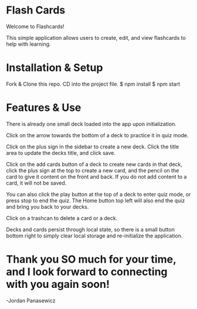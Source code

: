 # Flash Cards

Welcome to Flashcards!

This simple application allows users to create, edit, and view flashcards to help with learning.

# Installation & Setup

Fork & Clone this repo.
CD into the project file.
$ npm install
$ npm start

# Features & Use

There is already one small deck loaded into the app upon initialization.

Click on the arrow towards the bottom of a deck to practice it in quiz mode.

Click on the plus sign in the sidebar to create a new deck. Click the title area to update the decks title, and click save.

Click on the add cards button of a deck to create new cards in that deck, click the plus sign at the top to create a new card, and the pencil on the card to give it content on the front and back. If you do not add content to a card, it will not be saved.

You can also click the play button at the top of a deck to enter quiz mode, or press stop to end the quiz. The Home button top left will also end the quiz and bring you back to your decks.

Click on a trashcan to delete a card or a deck.

Decks and cards persist through local state, so there is a small button bottom right to simply clear local storage and re-initialize the application.

# Thank you SO much for your time, and I look forward to connecting with you again soon!

-Jordan Panasewicz
